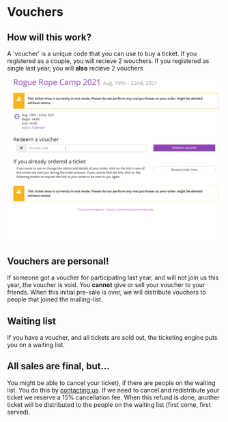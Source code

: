 
# Vouchers

## How will this work?
A 'voucher' is a unique code that you can use to buy a ticket.
If you registered as a couple, you will recieve 2 wouchers. If you registered as single last year, you will **also** recieve 2 vouchers

![](../assets/voucher.gif)

## Vouchers are personal!
If someone got a voucher for participating last year, and will not join us this year, the voucher is void. 
You **cannot** give or sell your voucher to your friends. When this initial pre-sale is over, we will distribute vouchers to people that joined the mailing-list.


## Waiting list
If you have a voucher, and all tickets are sold out, the ticketing engine puts you on a waiting list. 

## All sales are final, but...
You might be able to cancel your ticket), if there are people on the waiting list. You do this by [contacting us](contact.md). If we need to cancel and redistribute your ticket we reserve a 15% cancellation fee.
When this refund is done, another ticket will be distributed to the people on the waiting list (first come, first served).